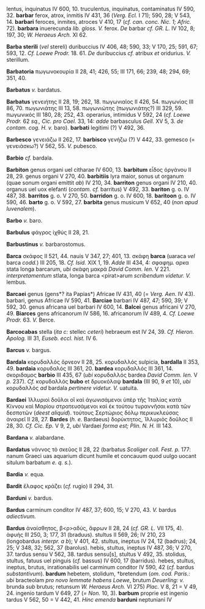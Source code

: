 lentus, inquinatus IV 600, 10. truculentus, inquinatus, contaminatus IV
590, 32. **barbar** ferox, atrox, inmitis IV 431, 36 (*Verg. Ecl.* I
71); 590, 28; V 543, 14. **barbari** feroces, inmites, atroces V 410, 17
(*cf. can. conc. Nic. 1; Afric.* 72). **barbara** inuerecunda *lib.
gloss. V.* ferox. *De* barbar *cf. GR. L.* IV 102, 8; 197, 30; *W.
Heraeus Arch.* XI 62.

**Barba sterili** (*vel* stereli) duribuccius IV 406, 48; 590, 33; V
170, 25; 591, 67; 593, 12. *Cf. Loewe Prodr.* 18. 61. *De* duribuccius
*cf.* atribux *et* oridurius. *V.* sterillum.

**Barbatoria** πωγωνοκουρία II 28, 41; 426, 55; III 171, 66; 239, 48;
294, 69; 351, 40.

**Barbatus** *v.* bardatus.

**Barbatus** γενειήτης II 28, 19; 262, 18. πωγωνιαῖος II 426, 54.
πωγωνίας III 86, 70. πωγωνιάτης III 13, 58. πωγωνιώτης (πωγωνιάτης?) III
329, 59. πωγωνικός III 180, 28; 252, 43. operarius, intimidus V 592, 24
(*cf. Loewe Prodr.* 62 *sq., Cic. pro Cael.* 33, 14: *adde* barbasculus
*Gell.* XV 5, 3. *de contam. cog. H. v.* baro). **barbati** legitimi (?)
V 492, 36.

**Barbesco** γενειάζω II 262, 17. **barbisco** γενήζω (?) V 442, 33.
gemesco (= γενειάσκω?) V 562, 55. *V.* pubesco.

**Barbio** *cf.* bardala.

**Barbiton** genus organi uel citharae IV 600, 13. **barbitum** εἶδος
ὀργάνου II 28, 29. genus organi V 270, 40. **barbitiis** lyra maior,
sonus ut organum (quae sonum organi emittit *ab*) IV 210, 34.
**barriton** genus organi IV 210, 40. organus uel uox elefanti (*contam.
cf.* barritus) V 492, 33. **bariton** g. o. IV 487, 38. **barritos** g.
o. V 270, 50. **barridon** g. o. IV 600, 18. **baritoon** g. o. IV 590,
46. **barto** g. o. V 592, 27. **barbita** genus musicum V 652, 40 (*non
apud Iuvenalem*).

**Barbo** *v.* baro.

**Barbulus** φάγρος ἰχθύς II 28, 21.

**Barbustinus** *v.* barbarostomus.

**Barca** σκάφος II 521, 44. nauis V 347, 27; 401, 13. σκάφη **barca**
(uaraca *vel* barca *codd.*) III 205, 18. *Cf. Isid.* XIX 1, 19. *Adde*
III 434, 4: σφαφημ. αρκα stata longa barcarum, *ubi* σκάφη μακρά *David
Comm. Ien.* V 221. *interpretamentum* stlata, longa barca \<pirat\>arum
*scribendum videtur. V.* lembus.

**Barcaei** genus (gens*? ita Papias*) Africae IV 431, 40 (= *Verg.*
*Aen.* IV 43). barbari, genus Africae IV 590, 41. **Barciae** barbari IV
487, 47; 590, 39; V 592, 30. genus africana uel barbari IV 600, 14.
**Balcei** genus africani V 270, 49. **Biarces** gens africanorum IV
586, 16. africanorum IV 489, 4. *Cf. Loewe Prodr.* 63. *V.* Berce.

**Barcocabas** stella (*ita c:* stellec *ceteri*) hebraeum est IV 24,
39. *Cf. Hieron. Apolog.* III 31, *Euseb. eccl. hist.* IV 6.

**Barcus** *v.* bargus.

**Bardala** κορυδαλλὸς ὄρνεον II 28, 25. κορυδαλλός sulpicia,
**bardalla** II 353, 49. **bardaia** κορυδαλός III 361, 20. **bardea**
κορυδαλλός III 361, 14. σκοριδαμος **barbio** III 435, 67 (*ubi*
κορυδαλλός bardea *David Comm. Ien.* V *p.* 237). *Cf.* κορυδαλλός
**bubo** et δρυοκόλαψ **bardala** (III 90, 9 *et* 10), *ubi* κορυδαλλός
*ad* bardala *pertinere videtur. V.* uatuita.

**Bardaei** Ἰλλυριοὶ δοῦλοι οἳ καὶ ἀγωνισάμενοι ὑπὲρ τῆς Ἰταλίας κατὰ
Κίννου καὶ Μαρίου στρατευσάμενοι καὶ ἐκ τούτου τυραννῆσαι κατὰ τῶν
δεσποτῶν (*deest aliquid*). τούτους Σερτώριος δόλῳ περικυκλεύσας ἀναιρεῖ
II 28, 27. **Bardes** (*h. e.* Bardaeus) δορύκτητος, Ἰλλυριὸς δοῦλος II
28, 30. *Cf. Cic. Ep.* V 9, 2, *ubi* Vardaei *forma est; Plin. N. H.*
III 143.

**Bardana** *v.* alabardane.

**Bardatus** νάννος τὸ σκεῦος II 28, 22 (barbatus *Scaliger coll. Fest.
p.* 177: nanum Graeci uas aquarium dicunt humile et concauum quod uulgo
uocant situlum barbatum *e. q. s.*).

**Bardia** *v.* equa.

**Bardit** ἔλαφος κράζει (*cf.* rugio) II 294, 31.

**Barduni** *v.* bardus.

**Bardus** carminum conditor IV 487, 37; 600, 15; V 270, 43. *V.* bardus
*adiectivum.*

**Bardus** ἀναίσθητος, β\<ρ\>αδύς, ἄφρων II 28, 24 (*cf. GR. L.* VII
175, 4). ἀφυής III 250, 3; 177, 31 (braduus). stultus II 569, 26; IV
210, 23 (longobardus *interpr. a b*); V 401, 42. stultus, ineptus IV
24, 12 (badrus); 24, 25; V 348, 32; 562, 37 (barolus). hebis, stultus,
ineptus IV 487, 36; V 270, 37. tardus sensu V 562, 38. tardus
sensu[s], stultus V 492, 35. stolidus, stultus, fatuus uel pinguis
(*cf.* bassus) IV 600, 17 (barridus). hebes, stultus, ineptus, brutus,
inrationabilis uel carminum conditor IV 590, 42 (*cf.* bardus
*substantivum*). **bardum** hebetem, stolidum, †bretendum (*om. cod.
Paris.: ubi* bracteolam *pro novo lemmate habens Loewe*, brutum
*Deuerling: v.* brunda *sub* brutus; retunsum *W. Heraeus Arch.* VI 275)
*Plac.* V 8, 21 = V 49, 24. ingenio tardum V 649, 27 (*= Non.* 10, 3).
**barbum** proprie est ingenio tardus V 562, 50 = V 442, 41. *Hinc
emenda* **barduni** neptuniani IV
